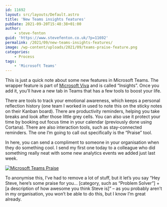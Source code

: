 ```yaml
---
id: 11692
layout: src/layouts/Default.astro
title: 'New Teams insights features'
pubDate: 2021-09-20T15:48:38+01:00
author:
    - steve-fenton
guid: 'https://www.stevefenton.co.uk/?p=11692'
permalink: /2021/09/new-teams-insights-features/
image: /wp-content/uploads/2021/09/teams-praise-feature.png
categories:
    - Process
tags:
    - 'Microsoft Teams'
---
```


This is just a quick note about some new features in Microsoft Teams. The wrapper feature is part of [Microsoft Viva](https://www.microsoft.com/en-gb/microsoft-viva/insights) and is called “Insights”. Once you add it, you’ll have a new tab in Teams that has a few tools to boost your life.

There are tools to track your emotional awareness, which keeps a personal reflection history (one team I worked in used to note this on the sticky notes on their Kanban board). There are productivity reminders, helping you take breaks and look after those little grey cells. You can also use it protect your time by booking out focus time in your calendar (previously done using Cortana). There are also interaction tools, such as stay-connected reminders. The one I’m going to call out specifically is the “Praise” tool.

In here, you can send a compliment to someone in your organisation when they do something cool. I send my first one today to a colleague who did something really neat with some new analytics events we added just last week.

[![Microsoft Teams Praise](https://www.stevefenton.co.uk/wp-content/uploads/2021/09/teams-praise-feature.png)](https://www.stevefenton.co.uk/2021/09/new-teams-insights-features/teams-praise-feature/)

To anonymise this, I’ve had to remove a lot of stuff, but it let’s you say “Hey Steve, here’s some praise for you… \[category, such as “Problem Solver”\] + \[a description of how awesome you think Steve is\]” – as you probably aren’t in my organisation, you won’t be able to do this, but I know I’m great already.